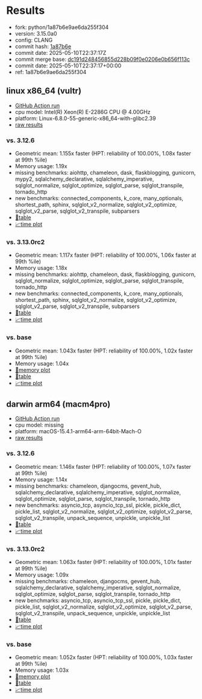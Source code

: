 # Results

- fork: python/1a87b6e9ae6da255f304
- version: 3.15.0a0
- config: CLANG
- commit hash: [1a87b6e](https://github.com/python/cpython/commit/1a87b6e)
- commit date: 2025-05-10T22:37:17Z
- commit merge base: [dc191d248456855d228b09f0e0206e0b656f113c](https://github.com/python/cpython/commit/dc191d248456855d228b09f0e0206e0b656f113c)
- commit date: 2025-05-10T22:37:17+00:00
- ref: 1a87b6e9ae6da255f304

## linux x86_64 (vultr)

- [GitHub Action run](https://github.com/facebookexperimental/free-threading-benchmarking/actions/runs/14950406813)
- cpu model: Intel(R) Xeon(R) E-2286G CPU @ 4.00GHz
- platform: Linux-6.8.0-55-generic-x86_64-with-glibc2.39
- [raw results](bm-20250510-vultr-x86_64-python-1a87b6e9ae6da255f304-3.15.0a0-1a87b6e.json)

### vs. 3.12.6

- Geometric mean: 1.155x faster (HPT: reliability of 100.00%, 1.08x faster at 99th %ile)
- Memory usage: 1.19x
- missing benchmarks: aiohttp, chameleon, dask, flaskblogging, gunicorn, mypy2, sqlalchemy_declarative, sqlalchemy_imperative, sqlglot_normalize, sqlglot_optimize, sqlglot_parse, sqlglot_transpile, tornado_http
- new benchmarks: connected_components, k_core, many_optionals, shortest_path, sphinx, sqlglot_v2_normalize, sqlglot_v2_optimize, sqlglot_v2_parse, sqlglot_v2_transpile, subparsers
- [📄table](bm-20250510-vultr-x86_64-python-1a87b6e9ae6da255f304-3.15.0a0-1a87b6e-vs-3.12.6.md)
- [📈time plot](bm-20250510-vultr-x86_64-python-1a87b6e9ae6da255f304-3.15.0a0-1a87b6e-vs-3.12.6.svg)

### vs. 3.13.0rc2

- Geometric mean: 1.117x faster (HPT: reliability of 100.00%, 1.06x faster at 99th %ile)
- Memory usage: 1.18x
- missing benchmarks: aiohttp, chameleon, dask, flaskblogging, gunicorn, sqlglot_normalize, sqlglot_optimize, sqlglot_parse, sqlglot_transpile, tornado_http
- new benchmarks: connected_components, k_core, many_optionals, shortest_path, sphinx, sqlglot_v2_normalize, sqlglot_v2_optimize, sqlglot_v2_parse, sqlglot_v2_transpile, subparsers
- [📄table](bm-20250510-vultr-x86_64-python-1a87b6e9ae6da255f304-3.15.0a0-1a87b6e-vs-3.13.0rc2.md)
- [📈time plot](bm-20250510-vultr-x86_64-python-1a87b6e9ae6da255f304-3.15.0a0-1a87b6e-vs-3.13.0rc2.svg)

### vs. base

- Geometric mean: 1.043x faster (HPT: reliability of 100.00%, 1.02x faster at 99th %ile)
- Memory usage: 1.04x
- [🧠memory plot](bm-20250510-vultr-x86_64-python-1a87b6e9ae6da255f304-3.15.0a0-1a87b6e-vs-base-mem.svg)
- [📄table](bm-20250510-vultr-x86_64-python-1a87b6e9ae6da255f304-3.15.0a0-1a87b6e-vs-base.md)
- [📈time plot](bm-20250510-vultr-x86_64-python-1a87b6e9ae6da255f304-3.15.0a0-1a87b6e-vs-base.svg)

## darwin arm64 (macm4pro)

- [GitHub Action run](https://github.com/facebookexperimental/free-threading-benchmarking/actions/runs/14950406813)
- cpu model: missing
- platform: macOS-15.4.1-arm64-arm-64bit-Mach-O
- [raw results](bm-20250510-macm4pro-arm64-python-1a87b6e9ae6da255f304-3.15.0a0-1a87b6e.json)

### vs. 3.12.6

- Geometric mean: 1.146x faster (HPT: reliability of 100.00%, 1.07x faster at 99th %ile)
- Memory usage: 1.14x
- missing benchmarks: chameleon, djangocms, gevent_hub, sqlalchemy_declarative, sqlalchemy_imperative, sqlglot_normalize, sqlglot_optimize, sqlglot_parse, sqlglot_transpile, tornado_http
- new benchmarks: asyncio_tcp, asyncio_tcp_ssl, pickle, pickle_dict, pickle_list, sqlglot_v2_normalize, sqlglot_v2_optimize, sqlglot_v2_parse, sqlglot_v2_transpile, unpack_sequence, unpickle, unpickle_list
- [📄table](bm-20250510-macm4pro-arm64-python-1a87b6e9ae6da255f304-3.15.0a0-1a87b6e-vs-3.12.6.md)
- [📈time plot](bm-20250510-macm4pro-arm64-python-1a87b6e9ae6da255f304-3.15.0a0-1a87b6e-vs-3.12.6.svg)

### vs. 3.13.0rc2

- Geometric mean: 1.063x faster (HPT: reliability of 100.00%, 1.01x faster at 99th %ile)
- Memory usage: 1.09x
- missing benchmarks: chameleon, djangocms, gevent_hub, sqlalchemy_declarative, sqlalchemy_imperative, sqlglot_normalize, sqlglot_optimize, sqlglot_parse, sqlglot_transpile, tornado_http
- new benchmarks: asyncio_tcp, asyncio_tcp_ssl, pickle, pickle_dict, pickle_list, sqlglot_v2_normalize, sqlglot_v2_optimize, sqlglot_v2_parse, sqlglot_v2_transpile, unpack_sequence, unpickle, unpickle_list
- [📄table](bm-20250510-macm4pro-arm64-python-1a87b6e9ae6da255f304-3.15.0a0-1a87b6e-vs-3.13.0rc2.md)
- [📈time plot](bm-20250510-macm4pro-arm64-python-1a87b6e9ae6da255f304-3.15.0a0-1a87b6e-vs-3.13.0rc2.svg)

### vs. base

- Geometric mean: 1.052x faster (HPT: reliability of 100.00%, 1.03x faster at 99th %ile)
- Memory usage: 1.03x
- [🧠memory plot](bm-20250510-macm4pro-arm64-python-1a87b6e9ae6da255f304-3.15.0a0-1a87b6e-vs-base-mem.svg)
- [📄table](bm-20250510-macm4pro-arm64-python-1a87b6e9ae6da255f304-3.15.0a0-1a87b6e-vs-base.md)
- [📈time plot](bm-20250510-macm4pro-arm64-python-1a87b6e9ae6da255f304-3.15.0a0-1a87b6e-vs-base.svg)

